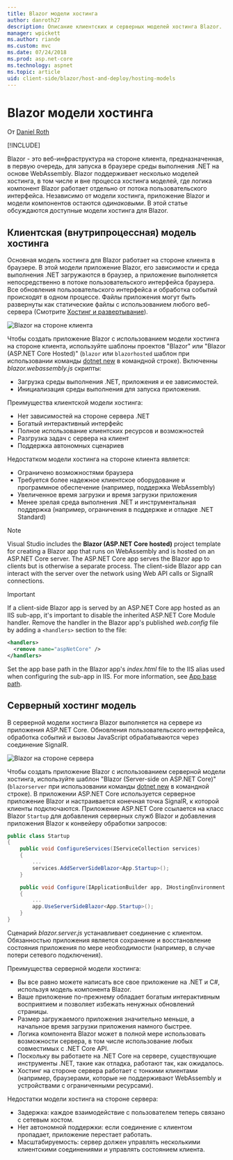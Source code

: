```yaml
---
title: Blazor модели хостинга
author: danroth27
description: Описание клиентских и серверных моделей хостинга Blazor.
manager: wpickett
ms.author: riande
ms.custom: mvc
ms.date: 07/24/2018
ms.prod: asp.net-core
ms.technology: aspnet
ms.topic: article
uid: client-side/blazor/host-and-deploy/hosting-models
---
```

# Blazor модели хостинга

От [Daniel Roth](https://github.com/danroth27)

[!INCLUDE[](~/includes/blazor-preview-notice.md)]

Blazor - это веб-инфраструктура на стороне клиента, предназначенная, в первую очередь, для запуска в браузере среды выполнения .NET на основе WebAssembly. Blazor поддерживает несколько моделей хостинга, в том числе и вне процесса хостинга моделей, где логика компонент Blazor работает отдельно от потока пользовательского интерфейса. Независимо от модели хостинга, приложение Blazor и модели компонентов остаются *одинаковыми*. В этой статье обсуждаются доступные модели хостинга для Blazor.

## Клиентская (внутрипроцессная) модель хостинга

Основная модель хостинга для Blazor работает на стороне клиента в браузере. В этой модели приложение Blazor, его зависимости и среда выполнения .NET загружаются в браузер, а приложение выполняется непосредственно в потоке пользовательского интерфейса браузера. Все обновления пользовательского интерфейса и обработка событий происходят в одном процессе. Файлы приложения могут быть развернуты как статические файлы с использованием любого веб-сервера (Смотрите [Хостинг и развертывание](xref:client-side/blazor/host-and-deploy/index)).

![Blazor на стороне клиента](https://user-images.githubusercontent.com/1874516/43042852-998bb680-8d3b-11e8-9d39-adf8d3d77360.png)

Чтобы создать приложение Blazor с использованием модели хостинга на стороне клиента, используйте шаблоны проектов "Blazor" или "Blazor (ASP.NET Core Hosted)" (`blazor` или `blazorhosted` шаблон при использовании команды [dotnet new](/dotnet/core/tools/dotnet-new) в командной строке). Включенны *blazor.webassembly.js* скрипты:

* Загрузка среды выполнения .NET, приложения и ее зависимостей.
* Инициализация среды выполнения для запуска приложения. 

Преимущества клиентской модели хостинга:

* Нет зависимостей на стороне сервера .NET
* Богатый интерактивный интерфейс
* Полное использование клиентских ресурсов и возможностей
* Разгрузка задач с сервера на клиент
* Поддержка автономных сценариев

Недостатком модели хостинга на стороне клиента является:

* Ограничено возможностями браузера
* Требуется более надежное клиентское оборудование и программное обеспечение (например, поддержка WebAssembly)
* Увеличенное время загрузки и время загрузки приложения
* Менее зрелая среда выполнения .NET и инструментальная поддержка (например, ограничения в поддержке и отладке .NET Standard)

> [!NOTE]
> Visual Studio includes the **Blazor (ASP.NET Core hosted)** project template for creating a Blazor app that runs on WebAssembly and is hosted on an ASP.NET Core server. The ASP.NET Core app serves the Blazor app to clients but is otherwise a separate process. The client-side Blazor app can interact with the server over the network using Web API calls or SignalR connections.

> [!IMPORTANT]
> If a client-side Blazor app is served by an ASP.NET Core app hosted as an IIS sub-app, it's important to disable the inherited ASP.NET Core Module handler. Remove the handler in the Blazor app's published *web.config* file by adding a `<handlers>` section to the file:
>
> ```xml
> <handlers>
>   <remove name="aspNetCore" />
> </handlers>
> ```
>
> Set the app base path in the Blazor app's *index.html* file to the IIS alias used when configuring the sub-app in IIS. For more information, see [App base path](xref:client-side/blazor/host-and-deploy/index#app-base-path).

## Серверный хостинг модель

В серверной модели хостинга Blazor выполняется на сервере из приложения ASP.NET Core. Обновления пользовательского интерфейса, обработка событий и вызовы JavaScript обрабатываются через соединение SignalR.

![Blazor на стороне сервера](https://user-images.githubusercontent.com/1874516/43042867-eaa8bb76-8d3b-11e8-8f1d-60768f86f710.png)

Чтобы создать приложение Blazor с использованием серверной модели хостинга, используйте шаблон "Blazor (Server-side on ASP.NET Core)" (`blazorserver` при использовании команды [dotnet new](/dotnet/core/tools/dotnet-new) в командной строке). В приложении ASP.NET Core используется серверное приложение Blazor и настраивается конечная точка SignalR, к которой клиенты подключаются. Приложение ASP.NET Core ссылается на класс Blazor `Startup` для добавления серверных служб Blazor и добавления приложения Blazor к конвейеру обработки запросов:

```csharp
public class Startup
{
    public void ConfigureServices(IServiceCollection services)
    {
        ...
        services.AddServerSideBlazor<App.Startup>();
    }

    public void Configure(IApplicationBuilder app, IHostingEnvironment env)
    {
        ...
        app.UseServerSideBlazor<App.Startup>();
    }
}
```

Сценарий *blazor.server.js* устанавливает соединение с клиентом. Обязанностью приложения является сохранение и восстановление состояния приложения по мере необходимости (например, в случае потери сетевого подключения).

Преимущества серверной модели хостинга:

* Вы все равно можете написать все свое приложение на .NET и C#, используя модель компонента Blazor.
* Ваше приложение по-прежнему обладает богатым интерактивным восприятием и позволяет избежать ненужных обновлений страницы.
* Размер загружаемого приложения значительно меньше, а начальное время загрузки приложения намного быстрее.
* Логика компонента Blazor может в полной мере использовать возможности сервера, в том числе использование любых совместимых с .NET Core API.
* Поскольку вы работаете на .NET Core на сервере, существующие инструменты .NET, такие как отладка, работают так, как ожидалось.
* Хостинг на стороне сервера работает с тонкими клиентами (например, браузерами, которые не поддерживают WebAssembly и устройствами с ограниченными ресурсами).

Недостатки модели хостинга на стороне сервера:

* Задержка: каждое взаимодействие с пользователем теперь связано с сетевым хостом.
* Нет автономной поддержки: если соединение с клиентом пропадает, приложение перестает работать.
* Масштабируемость: сервер должен управлять несколькими клиентскими соединениями и управлять состоянием клиента.
